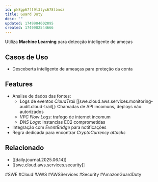 ```yaml
---
id: pk8gp67ff9l3lyx678lbnsz
title: Guard Duty
desc: ""
updated: 1749904602095
created: 1749902544666
---
```


Utiliza **Machine Learning** para detecção inteligente de ameças

## Casos de Uso

- Descoberta inteligente de ameaças para proteção da conta

## Features

- Analise de dados das fontes:
  - Logs de eventos _CloudTrail_ [[swe.cloud.aws.services.monitoring-audit.cloud-trail]]: Chamadas de API incomuns, deploys não autorizados
  - _VPC Flow Logs_: trafego de internet incomum
  - _DNS Logs_: Instancias EC2 comprometidas
- Integração com _EventBridge_ para notificações
- Regra dedicada para encontrar _CryptoCurrency attacks_

## Relacionado

- [[daily.journal.2025.06.14]]
- [[swe.cloud.aws.services.security]]

#SWE #Cloud #AWS #AWSServices #Security #AmazonGuardDuty
